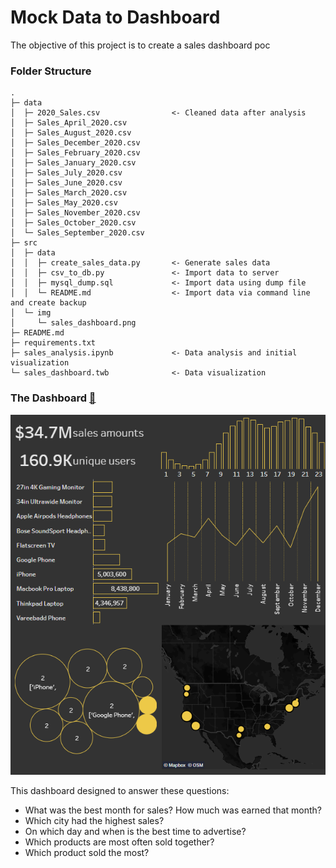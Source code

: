 # Mock Data to Dashboard

The objective of this project is to create a sales dashboard poc

### Folder Structure

```
.
├─ data
│  ├─ 2020_Sales.csv                <- Cleaned data after analysis
│  ├─ Sales_April_2020.csv
│  ├─ Sales_August_2020.csv
│  ├─ Sales_December_2020.csv
│  ├─ Sales_February_2020.csv
│  ├─ Sales_January_2020.csv
│  ├─ Sales_July_2020.csv
│  ├─ Sales_June_2020.csv
│  ├─ Sales_March_2020.csv
│  ├─ Sales_May_2020.csv
│  ├─ Sales_November_2020.csv
│  ├─ Sales_October_2020.csv
│  └─ Sales_September_2020.csv
├─ src
│  ├─ data
│  │  ├─ create_sales_data.py       <- Generate sales data
│  │  ├─ csv_to_db.py               <- Import data to server
│  │  ├─ mysql_dump.sql             <- Import data using dump file
│  │  └─ README.md                  <- Import data via command line and create backup
│  └─ img
│     └─ sales_dashboard.png
├─ README.md
├─ requirements.txt
├─ sales_analysis.ipynb             <- Data analysis and initial visualization
└─ sales_dashboard.twb              <- Data visualization
```

### The Dashboard [👀](https://public.tableau.com/views/Book1_16216000778710/SalesDashboard)

![dashboard_img](./src/img/sales_dashboard.png)

This dashboard designed to answer these questions:

- What was the best month for sales? How much was earned that month?
- Which city had the highest sales?
- On which day and when is the best time to advertise?
- Which products are most often sold together?
- Which product sold the most?
